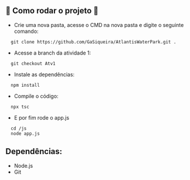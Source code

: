 ## :open_file_folder: Como rodar o projeto :open_file_folder:
- Crie uma nova pasta, acesse o CMD na nova pasta e digite o seguinte comando:
  
```
  git clone https://github.com/GaSiqueira/AtlantisWaterPark.git .
```
- Acesse a branch da atividade 1:

```
  git checkout Atv1
```
- Instale as dependências:
  
```
  npm install
```
- Compile o código:
```
  npx tsc
```
- E por fim rode o app.js
```
  cd /js
  node app.js
```

## Dependências:
- Node.js
- Git
